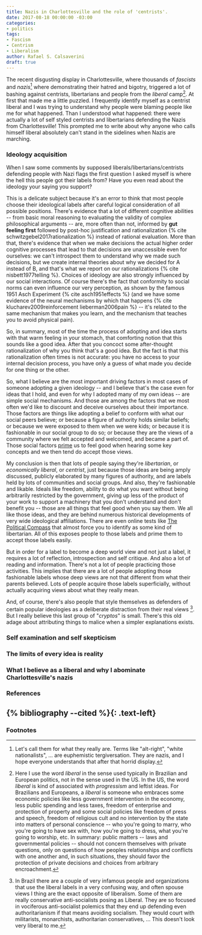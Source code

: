 ```yaml
---
title: Nazis in Charlottesville and the role of 'centrists'.
date: 2017-08-18 00:00:00 -03:00
categories:
- politics
tags:
- Fascism
- Centrism
- Liberalism
author: Rafael S. Calsaverini
draft: true
---
```


The recent disgusting display in Charlottesville, where thousands of *fascists* and *nazis*[^nazis] where demonstrating their hatred and bigotry, triggered a lot of bashing against centrists, libertarians and people from the *liberal* camp[^liberals]. At first that made me a little puzzled. I frequently identify myself as a centrist liberal and I was trying to understand why people were blaming people like me for what happened. Than I understood what happened: there were actually a lot of self styled centrists and libertarians defending the Nazis from Charlottesville! This prompted me to write about why anyone who calls himself liberal absolutely can't stand in the sidelines when Nazis are marching.

### Ideology acquisition

When I saw some comments by supposed liberals/libertarians/centrists defending people with Nazi flags the first question I asked myself is where the hell this people got their labels from? Have you even read about the ideology your saying you support?

This is a delicate subject because it's an error to think that most people choose their ideological labels after careful logical consideration of all possible positions. There's evidence that a lot of different cognitive abilities -- from basic moral reasoning to evaluating the validity of complex philosophical arguments -- are, more often than not, informed by **gut feeling first** followed by post-hoc justification and rationalization {% cite schwitzgebel2017rationalization %} instead of rational evaluation. More than that, there's evidence that when we make decisions the actual higher order cognitive processes that lead to that decisions are unaccessible even for ourselves: we can't introspect them to understand why we made such decisions, but we create internal theories about why we decided for A instead of B, and that's what we report on our rationalizations {% cite nisbett1977telling %}. Choices of ideology are also strongly influenced by our social interactions. Of course there's the fact that conformity to social norms can even influence our very perception, as shown by the famous 1951 Asch Experiment {% cite asch1951effects %} (and we have some evidence of the neural mechanisms by which that happens {% cite klucharev2009reinforcement lieberman2006pain %} -- it's related to the same mechanism that makes you learn, and the mechanism that teaches you to avoid physical pain).

So, in summary, most of the time the process of adopting and idea starts with that warm feeling in your stomach, that comforting notion that this sounds like a good idea. After that you concoct some after-thought rationalization of why you think that's a good idea. But the fact is that this rationalization often times is not accurate: you have no access to your internal decision process, you have only a guess of what made you decide for one thing or the other.

So, what I believe are the most important driving factors in most cases of someone adopting a given ideology -- and I believe that's the case even for ideas that I hold, and even for why I adopted many of my own ideas -- are simple social mechanisms. And those are among the factors that we most often we'd like to discount and deceive ourselves about their importance. Those factors are things like adopting a belief to conform with what our social peers believe; or because a figure of authority holds similar beliefs; or because we were exposed to them when we were kids; or because it is fashionable in our social group to do so; or because they are the views of a community where we felt accepted and welcomed, and became a part of. Those social factors [prime](https://en.wikipedia.org/wiki/Priming_(psychology)) us to feel good when hearing some key concepts and we then tend do accept those views.

My conclusion is then that lots of people saying they're *libertarian*, or *economically liberal*, or *centrist*, just because those ideas are being amply discussed, publicly elaborated by many figures of authority, and are labels held by lots of communities and social groups. And also, they're fashionable and likable. Ideals like freedom, ability to do what you want without being arbitrarily restricted by the government, giving up less of the product of your work to support a machinery that you don't understand and don't benefit you -- those are all things that feel good when you say them. We all like those ideas, and they are behind numerous historical developments of very wide ideological affiliations. There are even online tests like [The Political Compass](https://www.politicalcompass.org/) that almost force you to identify as some kind of libertarian. All of this exposes people to those labels and prime them to accept those labels easily.

But in order for a label to become a deep world view and not just a label, it requires a lot of reflection, introspection and self critique. And also a lot of reading and information. There's not a lot of people practicing those activities. This implies that there are a lot of people adopting those fashionable labels whose deep views are not that different from what their parents believed. Lots of people acquire those labels superficially, without actually acquiring views about what they really mean.

And, of course, there's also people that style themselves as defenders of certain popular ideologies as a deliberate distraction from their real views [^cryptos]. But I really believe this last group of "*cryptos*" is small. There's this old adage about attributing things to malice when a simpler explanations exists.

### Self examination and self skepticism

### The limits of every idea is reality

### What I believe as a liberal and why I abominate Charlottesville's nazis


### References

{% bibliography --cited %}{: .text-left}
---

### Footnotes
[^nazis]: Let's call them for what they really are. Terms like "alt-right", "white nationalists", ... are euphemistic tergiversation. They are nazis, and I hope everyone understands that after that horrid display.

[^liberals]: Here I use the word *liberal* in the sense used typically in Brazilian and European politics, not in the sense used in the US. In the US, the word *liberal* is kind of associated with *progressism* and leftist ideas. For Brazilians and Europeans, a *liberal* is someone who embraces some economic policies like less government intervention in the economy, less public spending and less taxes, freedom of enterprise and protection of property and some social policies like freedom of press and speech, freedom of religious cult and no intervention by the state into matters of personal conscience -- who you're going to marry, who you're going to have sex with, how you're going to dress, what you're going to worship, etc. In summary: public matters -- laws and governmental policies -- should not concern themselves with private questions, only on questions of how peoples relationships and conflicts with one another and, in such situations, they should favor the protection of private decisions and choices from arbitrary encroachment.

[^cryptos]: In Brazil there are a couple of very infamous people and organizations that use the liberal labels in a very confusing way, and often spouse views I thing are the exact opposite of liberalism. Some of them are really conservative anti-socialists posing as Liberal. They are so focused in vociferous anti-socialist polemics that they end up defending even authoritarianism if that means avoiding socialism. They would court with militarists, monarchists, authoritarian conservatives, ... This doesn't look very liberal to me.
